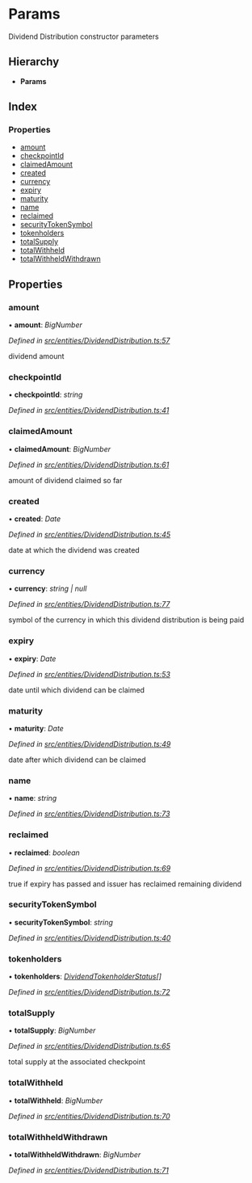 # Params

Dividend Distribution constructor parameters

## Hierarchy

* **Params**

## Index

### Properties

* [amount](_entities_dividenddistribution_.params.md#amount)
* [checkpointId](_entities_dividenddistribution_.params.md#checkpointid)
* [claimedAmount](_entities_dividenddistribution_.params.md#claimedamount)
* [created](_entities_dividenddistribution_.params.md#created)
* [currency](_entities_dividenddistribution_.params.md#currency)
* [expiry](_entities_dividenddistribution_.params.md#expiry)
* [maturity](_entities_dividenddistribution_.params.md#maturity)
* [name](_entities_dividenddistribution_.params.md#name)
* [reclaimed](_entities_dividenddistribution_.params.md#reclaimed)
* [securityTokenSymbol](_entities_dividenddistribution_.params.md#securitytokensymbol)
* [tokenholders](_entities_dividenddistribution_.params.md#tokenholders)
* [totalSupply](_entities_dividenddistribution_.params.md#totalsupply)
* [totalWithheld](_entities_dividenddistribution_.params.md#totalwithheld)
* [totalWithheldWithdrawn](_entities_dividenddistribution_.params.md#totalwithheldwithdrawn)

## Properties

### amount

• **amount**: _BigNumber_

_Defined in_ [_src/entities/DividendDistribution.ts:57_](https://github.com/PolymathNetwork/polymath-sdk/blob/e8bbc1e/src/entities/DividendDistribution.ts#L57)

dividend amount

### checkpointId

• **checkpointId**: _string_

_Defined in_ [_src/entities/DividendDistribution.ts:41_](https://github.com/PolymathNetwork/polymath-sdk/blob/e8bbc1e/src/entities/DividendDistribution.ts#L41)

### claimedAmount

• **claimedAmount**: _BigNumber_

_Defined in_ [_src/entities/DividendDistribution.ts:61_](https://github.com/PolymathNetwork/polymath-sdk/blob/e8bbc1e/src/entities/DividendDistribution.ts#L61)

amount of dividend claimed so far

### created

• **created**: _Date_

_Defined in_ [_src/entities/DividendDistribution.ts:45_](https://github.com/PolymathNetwork/polymath-sdk/blob/e8bbc1e/src/entities/DividendDistribution.ts#L45)

date at which the dividend was created

### currency

• **currency**: _string \| null_

_Defined in_ [_src/entities/DividendDistribution.ts:77_](https://github.com/PolymathNetwork/polymath-sdk/blob/e8bbc1e/src/entities/DividendDistribution.ts#L77)

symbol of the currency in which this dividend distribution is being paid

### expiry

• **expiry**: _Date_

_Defined in_ [_src/entities/DividendDistribution.ts:53_](https://github.com/PolymathNetwork/polymath-sdk/blob/e8bbc1e/src/entities/DividendDistribution.ts#L53)

date until which dividend can be claimed

### maturity

• **maturity**: _Date_

_Defined in_ [_src/entities/DividendDistribution.ts:49_](https://github.com/PolymathNetwork/polymath-sdk/blob/e8bbc1e/src/entities/DividendDistribution.ts#L49)

date after which dividend can be claimed

### name

• **name**: _string_

_Defined in_ [_src/entities/DividendDistribution.ts:73_](https://github.com/PolymathNetwork/polymath-sdk/blob/e8bbc1e/src/entities/DividendDistribution.ts#L73)

### reclaimed

• **reclaimed**: _boolean_

_Defined in_ [_src/entities/DividendDistribution.ts:69_](https://github.com/PolymathNetwork/polymath-sdk/blob/e8bbc1e/src/entities/DividendDistribution.ts#L69)

true if expiry has passed and issuer has reclaimed remaining dividend

### securityTokenSymbol

• **securityTokenSymbol**: _string_

_Defined in_ [_src/entities/DividendDistribution.ts:40_](https://github.com/PolymathNetwork/polymath-sdk/blob/e8bbc1e/src/entities/DividendDistribution.ts#L40)

### tokenholders

• **tokenholders**: [_DividendTokenholderStatus_](_types_index_.dividendtokenholderstatus.md)_\[\]_

_Defined in_ [_src/entities/DividendDistribution.ts:72_](https://github.com/PolymathNetwork/polymath-sdk/blob/e8bbc1e/src/entities/DividendDistribution.ts#L72)

### totalSupply

• **totalSupply**: _BigNumber_

_Defined in_ [_src/entities/DividendDistribution.ts:65_](https://github.com/PolymathNetwork/polymath-sdk/blob/e8bbc1e/src/entities/DividendDistribution.ts#L65)

total supply at the associated checkpoint

### totalWithheld

• **totalWithheld**: _BigNumber_

_Defined in_ [_src/entities/DividendDistribution.ts:70_](https://github.com/PolymathNetwork/polymath-sdk/blob/e8bbc1e/src/entities/DividendDistribution.ts#L70)

### totalWithheldWithdrawn

• **totalWithheldWithdrawn**: _BigNumber_

_Defined in_ [_src/entities/DividendDistribution.ts:71_](https://github.com/PolymathNetwork/polymath-sdk/blob/e8bbc1e/src/entities/DividendDistribution.ts#L71)

